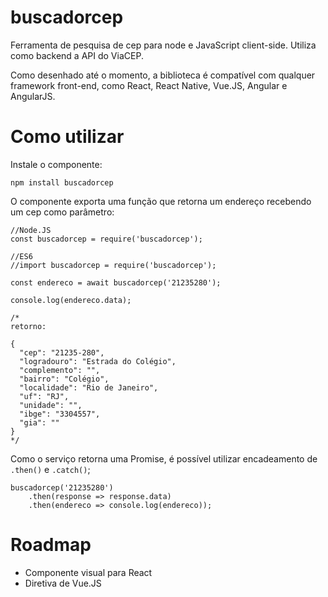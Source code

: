 # buscadorcep

Ferramenta de pesquisa de cep para node e JavaScript client-side. Utiliza como backend a API do ViaCEP.

Como desenhado até o momento, a biblioteca é compatível com qualquer framework front-end, como React, React Native, Vue.JS, Angular e AngularJS.

# Como utilizar

Instale o componente:

`npm install buscadorcep`

O componente exporta uma função que retorna um endereço recebendo um cep como parâmetro:

```
//Node.JS
const buscadorcep = require('buscadorcep');

//ES6
//import buscadorcep = require('buscadorcep');

const endereco = await buscadorcep('21235280');

console.log(endereco.data);

/*
retorno:

{
  "cep": "21235-280",
  "logradouro": "Estrada do Colégio",
  "complemento": "",
  "bairro": "Colégio",
  "localidade": "Rio de Janeiro",
  "uf": "RJ",
  "unidade": "",
  "ibge": "3304557",
  "gia": ""
}
*/
```

Como o serviço retorna uma Promise, é possível utilizar encadeamento de `.then()` e `.catch()`;

```
buscadorcep('21235280')
    .then(response => response.data)
    .then(endereco => console.log(endereco));
```    

# Roadmap

* Componente visual para React
* Diretiva de Vue.JS
